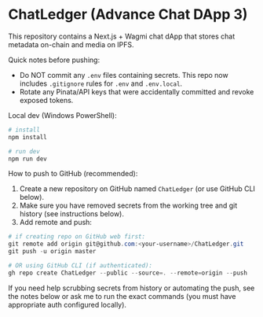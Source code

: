 # ChatLedger (Advance Chat DApp 3)

This repository contains a Next.js + Wagmi chat dApp that stores chat metadata on-chain and media on IPFS.

Quick notes before pushing:

- Do NOT commit any `.env` files containing secrets. This repo now includes `.gitignore` rules for `.env` and `.env.local`.
- Rotate any Pinata/API keys that were accidentally committed and revoke exposed tokens.

Local dev (Windows PowerShell):

```powershell
# install
npm install

# run dev
npm run dev
```

How to push to GitHub (recommended):

1. Create a new repository on GitHub named `ChatLedger` (or use GitHub CLI below).
2. Make sure you have removed secrets from the working tree and git history (see instructions below).
3. Add remote and push:

```powershell
# if creating repo on GitHub web first:
git remote add origin git@github.com:<your-username>/ChatLedger.git
git push -u origin master

# OR using GitHub CLI (if authenticated):
gh repo create ChatLedger --public --source=. --remote=origin --push
```

If you need help scrubbing secrets from history or automating the push, see the notes below or ask me to run the exact commands (you must have appropriate auth configured locally).
